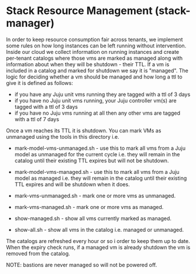 # Stack Resource Management (stack-manager)

In order to keep resource consumption fair across tenants, we implement some rules on how long instances can be left running without intervention. Inside our cloud we collect information on running instances and create per-tenant catalogs where those vms are marked as managed along with information about when they will be shutdown - their TTL. If a vm is included in a catalog and marked for shutdown we say it is "managed". The logic for deciding whether a vm should be managed and how long a ttl to give it is defined as follows:

  * if you have any Juju unit vms running they are tagged with a ttl of 3 days
  * if you have no Juju unit vms running, your Juju controller vm(s) are tagged with a ttl of 3 days
  * if you have no Juju vms running at all then any other vms are tagged with a ttl of 7 days 

Once a vm reaches its TTL it is shutdown. You can mark VMs as unmanaged using the tools in this directory i.e.

  * mark-model-vms-unmanaged.sh - use this to mark all vms from a Juju model as unmanaged for the current cycle i.e. they will remain in the catalog until their existing TTL expires but will not be shutdown.

  * mark-model-vms-managed.sh - use this to mark all vms from a Juju model as managed i.e. they will remain in the catalog until their existing TTL expires and will be shutdown when it does.

  * mark-vms-unmanaged.sh - mark one or more vms as unmanaged.

  * mark-vms-managed.sh - mark one or more vms as managed.

  * show-managed.sh - show all vms currently marked as managed.

  * show-all.sh - show all vms in the catalog i.e. managed or unmanaged.

The catalogs are refreshed every hour or so i order to keep them up to date. When the expiry check runs, if a managed vm is already shutdown the vm is removed from the catalog.

NOTE: bastions are never managed so will not be powered off. 

